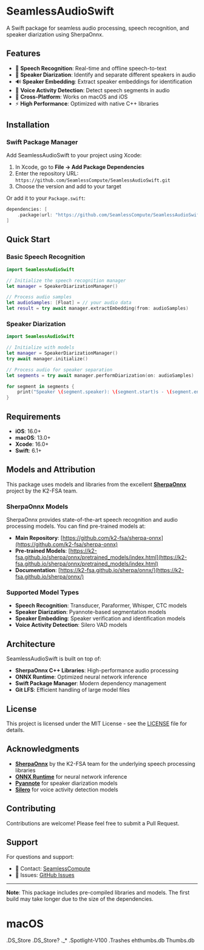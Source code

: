 # SeamlessAudioSwift

A Swift package for seamless audio processing, speech recognition, and speaker diarization using SherpaOnnx.

## Features

- 🎤 **Speech Recognition**: Real-time and offline speech-to-text
- 👥 **Speaker Diarization**: Identify and separate different speakers in audio
- 🔊 **Speaker Embedding**: Extract speaker embeddings for identification
- 🎯 **Voice Activity Detection**: Detect speech segments in audio
- 📱 **Cross-Platform**: Works on macOS and iOS
- ⚡ **High Performance**: Optimized with native C++ libraries

## Installation

### Swift Package Manager

Add SeamlessAudioSwift to your project using Xcode:

1. In Xcode, go to **File → Add Package Dependencies**
2. Enter the repository URL: `https://github.com/SeamlessCompute/SeamlessAudioSwift.git`
3. Choose the version and add to your target

Or add it to your `Package.swift`:

```swift
dependencies: [
    .package(url: "https://github.com/SeamlessCompute/SeamlessAudioSwift.git", from: "1.0.0")
]
```

## Quick Start

### Basic Speech Recognition

```swift
import SeamlessAudioSwift

// Initialize the speech recognition manager
let manager = SpeakerDiarizationManager()

// Process audio samples
let audioSamples: [Float] = // your audio data
let result = try await manager.extractEmbedding(from: audioSamples)
```

### Speaker Diarization

```swift
import SeamlessAudioSwift

// Initialize with models
let manager = SpeakerDiarizationManager()
try await manager.initialize()

// Process audio for speaker separation
let segments = try await manager.performDiarization(on: audioSamples)

for segment in segments {
    print("Speaker \(segment.speaker): \(segment.start)s - \(segment.end)s")
}
```

## Requirements

- **iOS**: 16.0+
- **macOS**: 13.0+
- **Xcode**: 16.0+
- **Swift**: 6.1+

## Models and Attribution

This package uses models and libraries from the excellent [**SherpaOnnx**](https://github.com/k2-fsa/sherpa-onnx) project by the K2-FSA team.

### SherpaOnnx Models

SherpaOnnx provides state-of-the-art speech recognition and audio processing models. You can find pre-trained models at:

- **Main Repository**: [https://github.com/k2-fsa/sherpa-onnx](https://github.com/k2-fsa/sherpa-onnx)
- **Pre-trained Models**: [https://k2-fsa.github.io/sherpa/onnx/pretrained_models/index.html](https://k2-fsa.github.io/sherpa/onnx/pretrained_models/index.html)
- **Documentation**: [https://k2-fsa.github.io/sherpa/onnx/](https://k2-fsa.github.io/sherpa/onnx/)

### Supported Model Types

- **Speech Recognition**: Transducer, Paraformer, Whisper, CTC models
- **Speaker Diarization**: Pyannote-based segmentation models
- **Speaker Embedding**: Speaker verification and identification models
- **Voice Activity Detection**: Silero VAD models

## Architecture

SeamlessAudioSwift is built on top of:

- **SherpaOnnx C++ Libraries**: High-performance audio processing
- **ONNX Runtime**: Optimized neural network inference
- **Swift Package Manager**: Modern dependency management
- **Git LFS**: Efficient handling of large model files

## License

This project is licensed under the MIT License - see the [LICENSE](LICENSE) file for details.

## Acknowledgments

- **[SherpaOnnx](https://github.com/k2-fsa/sherpa-onnx)** by the K2-FSA team for the underlying speech processing libraries
- **[ONNX Runtime](https://onnxruntime.ai/)** for neural network inference
- **[Pyannote](https://github.com/pyannote/pyannote-audio)** for speaker diarization models
- **[Silero](https://github.com/snakers4/silero-vad)** for voice activity detection models

## Contributing

Contributions are welcome! Please feel free to submit a Pull Request.

## Support

For questions and support:
- 📧 Contact: [SeamlessCompute](https://github.com/SeamlessCompute)
- 🐛 Issues: [GitHub Issues](https://github.com/SeamlessCompute/SeamlessAudioSwift/issues)

---

**Note**: This package includes pre-compiled libraries and models. The first build may take longer due to the size of the dependencies.

# macOS
.DS_Store
.DS_Store?
._*
.Spotlight-V100
.Trashes
ehthumbs.db
Thumbs.db
